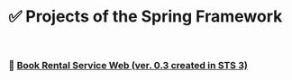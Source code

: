 <!-- Title -->
# ✅ Projects of the Spring Framework

<br>

<!-- Contents -->
### 🚀 [Book Rental Service Web (ver. 0.3 created in STS 3)](https://github.com/Kim-src/Spring/tree/main/1.%20Spring%20Framework/Book%20Rental%20Service%20Web)
